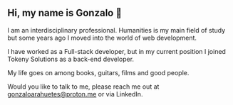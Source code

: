 ## Hi, my name is Gonzalo 👋

I am an interdisciplinary professional. Humanities is my main field of study but some years ago I moved into the world of web development.

I have worked as a Full-stack developer, but in my current position I joined Tokeny Solutions as a back-end developer.

My life goes on among books, guitars, films and good people.

Would you like to talk to me, please reach me out at gonzaloarahuetes@proton.me or via LinkedIn.
